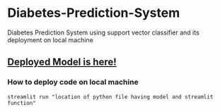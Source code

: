 # Diabetes-Prediction-System
Diabetes Prediction System using support vector classifier and its deployment on local machine 

## [Deployed Model is here! ](https://nano-bot01-diabetes-prediction-system-app-uxy2wl.streamlit.app/) 

### How to deploy code on local machine 

``` 
streamlit run "location of python file having model and streamlit function" 
```
